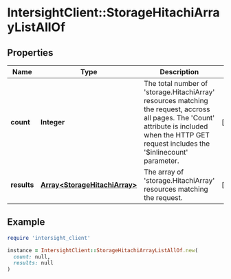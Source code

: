 # IntersightClient::StorageHitachiArrayListAllOf

## Properties

| Name | Type | Description | Notes |
| ---- | ---- | ----------- | ----- |
| **count** | **Integer** | The total number of &#39;storage.HitachiArray&#39; resources matching the request, accross all pages. The &#39;Count&#39; attribute is included when the HTTP GET request includes the &#39;$inlinecount&#39; parameter. | [optional] |
| **results** | [**Array&lt;StorageHitachiArray&gt;**](StorageHitachiArray.md) | The array of &#39;storage.HitachiArray&#39; resources matching the request. | [optional] |

## Example

```ruby
require 'intersight_client'

instance = IntersightClient::StorageHitachiArrayListAllOf.new(
  count: null,
  results: null
)
```

